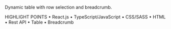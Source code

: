 Dynamic table with row selection and
breadcrumb.

HIGHLIGHT POINTS
• React.js
• TypeScript/JavaScript
• CSS/SASS
• HTML
• Rest API
• Table
• Breadcrumb
